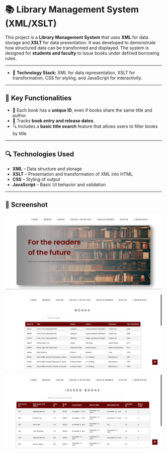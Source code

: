 # 📚 Library Management System (XML/XSLT)

This project is a **Library Management System** that uses **XML** for data storage and **XSLT** for data presentation. It was developed to demonstrate how structured data can be transformed and displayed. The system is designed for **students and faculty** to issue books under defined borrowing rules.

---


- 📘 **Technology Stack:** XML for data representation, XSLT for transformation, CSS for styling, and JavaScript for interactivity.

---

## 🧠 Key Functionalities

- 🔐 Each book has a **unique ID**, even if books share the same title and author.
- 📅 Tracks **book entry and release dates**.
- 🔍 Includes a **basic title search** feature that allows users to filter books by title.

---

## 🔍 Technologies Used

- **XML** – Data structure and storage
- **XSLT** – Presentation and transformation of XML into HTML
- **CSS** – Styling of output
- **JavaScript** – Basic UI behavior and validation

--- 

## 📸 Screenshot
![Library Management System Screenshot](https://github.com/tyermercado/Library-management-system/blob/master/Library.png?raw=true)

![Library Management System Screenshot](https://github.com/tyermercado/Library-management-system/blob/master/Library(2).png?raw=true)

<p align="center">
  <img src="https://github.com/tyermercado/Library-management-system/blob/master/Library(3).png?raw=true" alt="Library Management System Screenshot">
</p>
